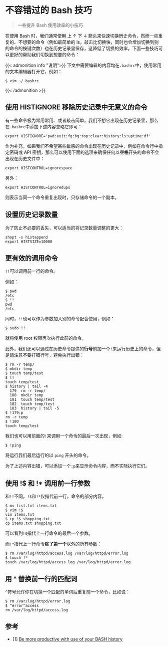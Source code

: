 # 不容错过的 Bash 技巧


> 一些提升 Bash 使用效率的小技巧

<!--more-->

在使用 Bash 时，我们通常使用 上 ↑ 下 ↓ 箭头来快速切换历史命令，然而一些重复的、不想要的命令（例如最简单的 ls，敲击比切换快，同时也会增加切换到别的命令的按键次数）也在历史记录里保存，这降低了切换的效率。下面一些技巧可以更好的帮助我们切换到想要的命令：

{{< admonition info "说明">}}
下文中需要编辑的内容均在`.bashrc`中，使用常用的文本编辑器打开它，例如：

```shell
$ vim ~/.bashrc
```

{{< /admonition >}}

## 使用 HISTIGNORE 移除历史记录中无意义的命令

有一些命令极为常用常用、或者敲击简单，我们不想它出现在历史记录里，那么在`.bashrc`中添加下述内容忽略它即可：

```shell
export HISTIGNORE='pwd:exit:fg:bg:top:clear:history:ls:uptime:df'
```

作为补充，如果我们不希望某些敏感的命令出现在历史记录中，例如在命令行中指定密码或 API 密钥，那么可以使用下面的选项来确保任何以**空格**开头的命令不会出现在历史文件中：

```shell
export HISTCONTROL=ignorespace
```

另外：

```shell
export HISTCONTROL=ignoredups
```

则表示当同一个命令重复出现时，只存储命令的一个副本。

## 设置历史记录数量

为了防止不必要的丢失，可以适当的将记录数量调整的更大：

```shell
shopt -s histappend
export HISTSIZE=10000
```

## 更有效的调用命令

`!!`可以调用前一行的命令。

例如：

```shell
$ pwd
/etc
$ !!
pwd
/etc
```

同时，`!!`也可以作为参数加入别的命令配合使用，例如：

```shell
$ sudo !!
```

就将使用 root 权限再次执行此前的命令。

此外，我们还可以通过在历史命令提供的**行号**前加一个`!`来运行历史上的命令，但是请注意不要打错行号，避免执行出错：

```shell
$ rm -r temp/
$ mkdir temp
$ touch temp/test
$ !!
touch temp/test
$ history | tail -4
  179  rm -r temp/
  180  mkdir temp
  181  touch temp/test
  182  touch temp/test
  183  history | tail -5
$ !179:p
rm -r temp
$ !180
touch temp/test
```

我们也可以用前面的`!`来调用一个命令的最后一次出现，例如:

```shell
$ !ping
```

将运行我们最后运行的以 `ping` 开头的命令。

为了上述内容出错，可以添加一个`:p`来显示命令内容，而不实际执行它们。

## 使用 !$ 和 !\* 调用前一行参数

和`!!`不同，`!$`和`!*`仅指代前一行，命令的部分内容。

```shell
$ mv list.txt items.txt
$ vim !$
vim items.txt
$ cp !$ shopping.txt
cp items.txt shopping.txt
```

可以看到`!$`指代上一行命令的最后一个参数。

而`!*`指代上一行命令**除了第一个**以外的所有参数：

```shell
$ rm /var/log/httpd/access.log /var/log/httpd/error.log
$ touch !*
touch /var/log/httpd/access.log /var/log/httpd/error.log
```

## 用 ^ 替换前一行的匹配词

`^`符号允许你在切换一个匹配的单词后重复前一个命令，比如说：

```shell
$ rm /var/log/httpd/error.log
$ ^error^access
rm /var/log/httpd/access.log
```


## 参考

- [1] [Be more productive with use of your BASH history](https://cyb.org.uk/2021/05/03/bash-productivity.html)


